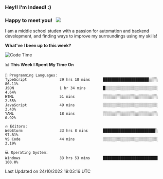 ### Hey!! I'm Indeed! :) 

### Happy to meet you! &nbsp; ![](https://visitor-badge.glitch.me/badge?page_id=Indeedornot.Indeedornot)

I am a middle school studen with a passion for automation and backend development, and finding ways to improve my surroundings using my skills!

**What've I been up to this week?** 

<!--START_SECTION:waka-->
![Code Time](http://img.shields.io/badge/Code%20Time-518%20hrs%2015%20mins-blue)

📊 **This Week I Spent My Time On** 

```text
💬 Programming Languages: 
TypeScript               29 hrs 10 mins      █████████████████████░░░░   86.11% 
JSON                     1 hr 34 mins        █░░░░░░░░░░░░░░░░░░░░░░░░   4.64% 
HTML                     51 mins             ░░░░░░░░░░░░░░░░░░░░░░░░░   2.55% 
JavaScript               49 mins             ░░░░░░░░░░░░░░░░░░░░░░░░░   2.43% 
YAML                     18 mins             ░░░░░░░░░░░░░░░░░░░░░░░░░   0.92%

🔥 Editors: 
WebStorm                 33 hrs 8 mins       ████████████████████████░   97.81% 
VS Code                  44 mins             ░░░░░░░░░░░░░░░░░░░░░░░░░   2.19%

💻 Operating System: 
Windows                  33 hrs 53 mins      █████████████████████████   100.0%

```


 Last Updated on 24/10/2022 19:03:16 UTC
<!--END_SECTION:waka-->
